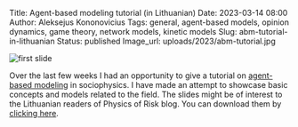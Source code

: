 Title: Agent-based modeling tutorial (in Lithuanian)
Date: 2023-03-14 08:00
Author: Aleksejus Kononovicius
Tags: general, agent-based models, opinion dynamics, game theory, network models, kinetic models
Slug: abm-tutorial-in-lithuanian
Status: published
Image_url: uploads/2023/abm-tutorial.jpg

![first slide]({static}/uploads/2023/abm-tutorial.jpg)

Over the last few weeks I had an opportunity to give a tutorial on
[agent-based modeling](/tag/agent-based-models/) in sociophysics. I have
made an attempt to showcase basic concepts and models related to the field.
The slides might be of interest to the Lithuanian readers of Physics of Risk
blog. You can download them by
[clicking here]({static}/uploads/2023/Kononovicius2023FF.pdf).
